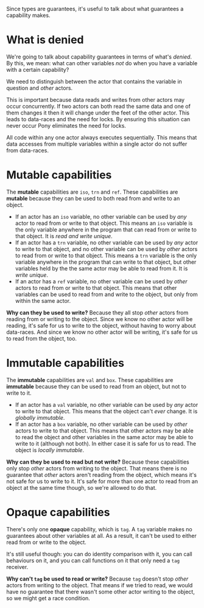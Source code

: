 Since types are guarantees, it's useful to talk about what guarantees a capability makes.

# What is denied

We're going to talk about capability guarantees in terms of what's _denied_. By this, we mean: what can other variables _not_ do when you have a variable with a certain capability?

We need to distinguish between the actor that contains the variable in question and _other_ actors.

This is important because data reads and writes from other actors may occur concurrently. If two actors can both read the same data and one of them changes it then it will change under the feet of the other actor. This leads to data-races and the need for locks. By ensuring this situation can never occur Pony eliminates the need for locks.

All code within any one actor always executes sequentially. This means that data accesses from multiple variables within a single actor do not suffer from data-races.

# Mutable capabilities

The __mutable__ capabilities are `iso`, `trn` and `ref`. These capabilities are __mutable__ because they can be used to both read from and write to an object.

* If an actor has an `iso` variable, no other variable can be used by _any_ actor to read from or write to that object. This means an `iso` variable is the only variable anywhere in the program that can read from or write to that object. It is _read and write unique_.
* If an actor has a `trn` variable, no other variable can be used by _any_ actor to write to that object, and no other variable can be used by _other_ actors to read from or write to that object. This means a `trn` variable is the only variable anywhere in the program that can write to that object, but other variables held by the the same actor may be able to read from it. It is _write unique_.
* If an actor has a `ref` variable, no other variable can be used by _other_ actors to read from or write to that object. This means that other variables can be used to read from and write to the object, but only from within the same actor.

__Why can they be used to write?__ Because they all stop _other_ actors from reading from or writing to the object. Since we know no other actor will be reading, it's safe for us to write to the object, without having to worry about data-races. And since we know no other actor will be writing, it's safe for us to read from the object, too.

# Immutable capabilities

The __immutable__ capabilities are `val` and `box`. These capabilities are __immutable__ because they can be used to read from an object, but not to write to it.

* If an actor has a `val` variable, no other variable can be used by _any_ actor to write to that object. This means that the object can't _ever_ change. It is _globally immutable_.
* If an actor has a `box` variable, no other variable can be used by _other_ actors to write to that object. This means that other actors may be able to read the object and other variables in the same actor may be able to write to it (although not both). In either case it is safe for us to read. The object is _locally immutable_.

__Why can they be used to read but not write?__ Because these capabilities only stop _other_ actors from writing to the object. That means there is no guarantee that _other_ actors aren't reading from the object, which means it's not safe for us to write to it. It's safe for more than one actor to read from an object at the same time though, so we're allowed to do that.

# Opaque capabilities

There's only one __opaque__ capability, which is `tag`. A `tag` variable makes no guarantees about other variables at all. As a result, it can't be used to either read from or write to the object.

It's still useful though: you can do identity comparison with it, you can call behaviours on it, and you can call functions on it that only need a `tag` receiver.

__Why can't `tag` be used to read or write?__ Because `tag` doesn't stop _other_ actors from writing to the object. That means if we tried to read, we would have no guarantee that there wasn't some other actor writing to the object, so we might get a race condition.
